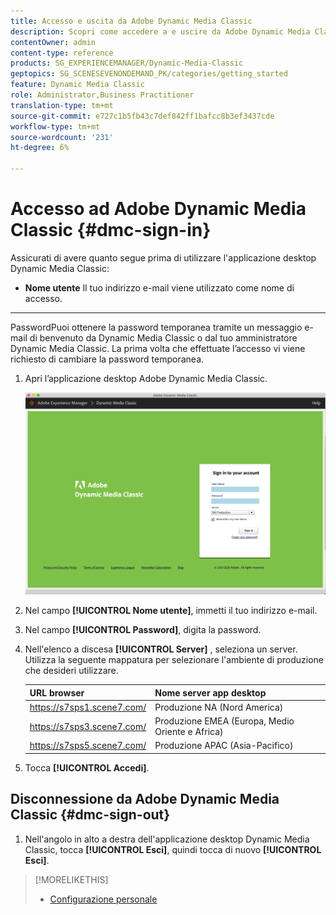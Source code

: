 ```yaml
---
title: Accesso e uscita da Adobe Dynamic Media Classic
description: Scopri come accedere a e uscire da Adobe Dynamic Media Classic e connettersi a un server dell’ambiente di produzione in Nord America (NA) o in Europa, Medio Oriente, Africa (EMEA) o Asia-Pacifico (APAC).
contentOwner: admin
content-type: reference
products: SG_EXPERIENCEMANAGER/Dynamic-Media-Classic
geptopics: SG_SCENESEVENONDEMAND_PK/categories/getting_started
feature: Dynamic Media Classic
role: Administrator,Business Practitioner
translation-type: tm+mt
source-git-commit: e727c1b5fb43c7def842ff1bafcc8b3ef3437cde
workflow-type: tm+mt
source-wordcount: '231'
ht-degree: 6%

---
```



<!-- UPDATE THIS TOPIC AFTER DECEMBER 31, 2020!!!!! -->

# Accesso ad Adobe Dynamic Media Classic {#dmc-sign-in}

Assicurati di avere quanto segue prima di utilizzare l&#39;applicazione desktop Dynamic Media Classic:

* **Nome utente**
Il tuo indirizzo e-mail viene utilizzato come nome di accesso.

* ****
PasswordPuoi ottenere la password temporanea tramite un messaggio e-mail di benvenuto da Dynamic Media Classic o dal tuo amministratore Dynamic Media Classic. La prima volta che effettuate l’accesso vi viene richiesto di cambiare la password temporanea.

1. Apri l’applicazione desktop Adobe Dynamic Media Classic.

   ![Accesso a Dynamic Media Classic](/help/assets/dmclassic-login1.png)

1. Nel campo **[!UICONTROL Nome utente]**, immetti il tuo indirizzo e-mail.
1. Nel campo **[!UICONTROL Password]**, digita la password.
1. Nell&#39;elenco a discesa **[!UICONTROL Server]** , seleziona un server.
Utilizza la seguente mappatura per selezionare l&#39;ambiente di produzione che desideri utilizzare.

   | URL browser | Nome server app desktop |
   |---|---|
   | https://s7sps1.scene7.com/ | Produzione NA (Nord America) |
   | https://s7sps3.scene7.com/ | Produzione EMEA (Europa, Medio Oriente e Africa) |
   | https://s7sps5.scene7.com/ | Produzione APAC (Asia-Pacifico) |

1. Tocca **[!UICONTROL Accedi]**.

## Disconnessione da Adobe Dynamic Media Classic {#dmc-sign-out}

1. Nell&#39;angolo in alto a destra dell&#39;applicazione desktop Dynamic Media Classic, tocca **[!UICONTROL Esci]**, quindi tocca di nuovo **[!UICONTROL Esci]**.

>[!MORELIKETHIS]
>
>* [Configurazione personale](personal-setup.md#personal_setup)


